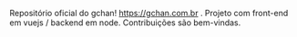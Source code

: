 Repositório oficial do gchan! https://gchan.com.br .
Projeto com front-end em vuejs / backend em node.
Contribuições são bem-vindas.
